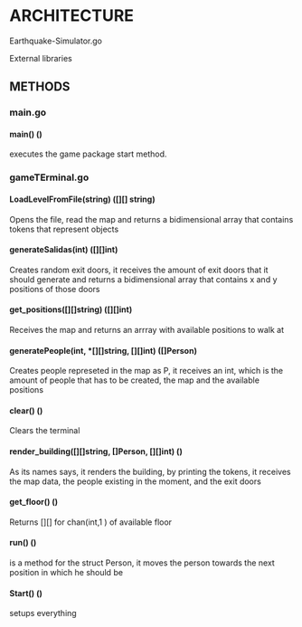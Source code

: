 # ARCHITECTURE

Earthquake-Simulator.go

External libraries

## METHODS
### main.go
#### main() ()
executes the game package start method.

### gameTErminal.go
#### LoadLevelFromFile(string) ([][] string)
Opens the file, read the map and returns a bidimensional array that contains tokens that represent objects

#### generateSalidas(int) ([][]int) 
Creates random exit doors, it receives the amount of exit doors that it should generate and returns a bidimensional
array that contains x and y positions of those doors

#### get_positions([][]string) ([][]int)
Receives the map and returns an arrray with available positions to walk at

#### generatePeople(int, *[][]string, [][]int) ([]Person)
Creates people represeted in the map as P, it receives an int, which is the amount of people that 
has to be created, the map and the available positions

#### clear() ()
Clears the terminal

#### render_building([][]string, []Person, [][]int) ()
As its names says, it renders the building, by printing the tokens,
it receives the map data, the people existing in the moment, and the exit doors

#### get_floor() ()
Returns [][]  for chan(int,1 ) of available floor

#### run() ()
is a method for the struct Person, it moves the person towards the next position in which he should be

#### Start() ()
setups everything